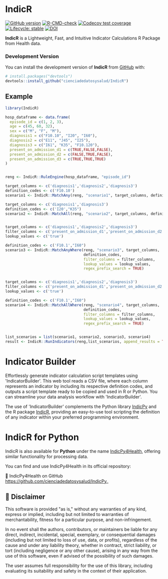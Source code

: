 
<!-- README.md is generated from README.Rmd. Please edit that file -->

# IndicR 

<!-- badges: start -->

<!-- [![CRAN
status](https://www.r-pkg.org/badges/version/)](https://CRAN.R-project.org/package="package"/)-->
[![GitHub
version](https://img.shields.io/badge/GitHub-0.1.0-blue)](https://github.com/cienciadedatosysalud/IndicR)
[![R-CMD-check](https://github.com/cienciadedatosysalud/IndicR/actions/workflows/R-CMD-check.yaml/badge.svg)](https://github.com/cienciadedatosysalud/IndicR/actions/workflows/R-CMD-check.yaml)
[![Codecov test coverage](https://codecov.io/gh/cienciadedatosysalud/IndicR/graph/badge.svg)](https://app.codecov.io/gh/cienciadedatosysalud/IndicR)
[![Lifecycle:
stable](https://lifecycle.r-lib.org/articles/figures/lifecycle-stable.svg)](https://lifecycle.r-lib.org/articles/stages.html#stable/)
[![DOI](https://zenodo.org/badge/972118056.svg)](https://doi.org/10.5281/zenodo.15342970)
<!-- badges: end -->

**IndicR** is a Lightweight, Fast, and Intuitive Indicator Calculations R Package from Health data.

### Development Version

You can install the development version of **IndicR** from
[GitHub](https://github.com/) with:

``` r
# install.packages("devtools")
devtools::install_github("cienciadedatosysalud/IndicR")
```

## Example

``` r
library(IndicR)

hosp_dataframe <- data.frame(
  episode_id = c(1, 2, 3),
  age = c(45, 60, 32),
  sex = c("M", "F", "M"),
  diagnosis1 = c("F10.10", "I20", "I60"),
  diagnosis2 = c("E11", "J45", "I25"),
  diagnosis3 = c("I61", "K35", "F10.120"),
  present_on_admission_d1 = c(TRUE,FALSE,FALSE),
  present_on_admission_d2 = c(FALSE,TRUE,FALSE),
  present_on_admission_d3 = c(TRUE,TRUE,TRUE)
)


reng <- IndicR::RuleEngine(hosp_dataframe, "episode_id")

target_columns <- c('diagnosis1','diagnosis2','diagnosis3')
definition_codes <- c('F10.10')
scenario1 <- IndicR::MatchAny(reng, "scenario1", target_columns, definition_codes)

target_columns <- c('diagnosis1','diagnosis3')
definition_codes <- c('I20',"K35")
scenario2 <- IndicR::MatchAll(reng, "scenario2", target_columns, definition_codes)


target_columns <- c('diagnosis1','diagnosis2','diagnosis3')
filter_columns <- c('present_on_admission_d1','present_on_admission_d2','present_on_admission_d3')
lookup_values <- c('true')

definition_codes <- c('F10.1',"I60")
scenario3 <- IndicR::MatchAnyWhere(reng, "scenario3", target_columns,
                                   definition_codes,
                                   filter_columns = filter_columns,
                                   lookup_values = lookup_values,
                                   regex_prefix_search = TRUE)


target_columns <- c('diagnosis1','diagnosis2','diagnosis3')
filter_columns <- c('present_on_admission_d1','present_on_admission_d2','present_on_admission_d3')
lookup_values <- c('true')

definition_codes <- c('F10.1',"I60")
scenario4 <- IndicR::MatchAllWhere(reng, "scenario4", target_columns,
                                   definition_codes,
                                   filter_columns = filter_columns,
                                   lookup_values = lookup_values,
                                   regex_prefix_search = TRUE)


list_scenarios = list(scenario1, scenario2, scenario3, scenario4)
result <- IndicR::RunIndicators(reng,list_scenarios, append_results = TRUE,only_true_indicators = TRUE)


```

Indicator Builder
=================

Effortlessly generate indicator calculation script templates using 'IndicatorBuilder'. This web tool reads a CSV file, where each column represents an indicator by including its respective definition codes, and outputs a script template ready to be copied and used in R or Python. You can streamline your data analysis workflow with 'IndicatorBuilder'.
 
The use of 'IndicatorBuilder' complements the Python library [IndicPy](https://cienciadedatosysalud.github.io/IndicPy/#) and the R package [IndicR](https://cienciadedatosysalud.github.io/IndicR/), providing an easy-to-use tool scripting the definition of any indicator within your preferred programming environment.


IndicR for Python
=============

IndicR is also available for **Python** under the name [IndicPy4Health](https://cienciadedatosysalud.github.io/IndicPy/#), offering similar functionality for processing data.

You can find and use IndicPy4Health in its official repository:

🚀 IndicPy4Health on GitHub <https://github.com/cienciadedatosysalud/IndicPy>_



## 📜 Disclaimer

This software is provided "as is," without any warranties of any kind, express or implied, including but not limited to warranties of merchantability, fitness for a particular purpose, and non-infringement.

In no event shall the authors, contributors, or maintainers be liable for any direct, indirect, incidental, special, exemplary, or consequential damages (including but not limited to loss of use, data, or profits), regardless of the cause and under any liability theory, whether in contract, strict liability, or tort (including negligence or any other cause), arising in any way from the use of this software, even if advised of the possibility of such damages.

The user assumes full responsibility for the use of this library, including evaluating its suitability and safety in the context of their application.

